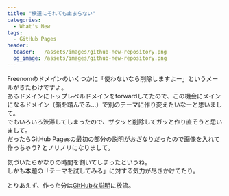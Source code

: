```yaml
---
title: "横道にそれても止まらない"
categories:
  - What's New
tags:
  - GitHub Pages
header:
  teaser:   /assets/images/github-new-repository.png
  og_image: /assets/images/github-new-repository.png
---
```

Freenomのドメインのいくつかに「使わないなら削除しますよー」というメールがきたわけですよ。  
あるドメインにトップレベルドメインをforwardしてたので、この機会にメインになるドメイン（韻を踏んでる…）で別のテーマに作り変えたいなーと思いまして。  
でもいろいろ渋滞してしまったので、ザクッと削除してガッと作り直そうと思いまして。  
だったらGitHub Pagesの最初の部分の説明がおざなりだったので画像を入れて作っちゃう? とノリノリになりまして。  

気づいたらかなりの時間を割いてしまったというね。  
しかも本題の「テーマを試してみる」に対する気力が尽きかけてたり。

とりあえず、作った分は[GitHubな説明](/githubpages/github/)に放流。